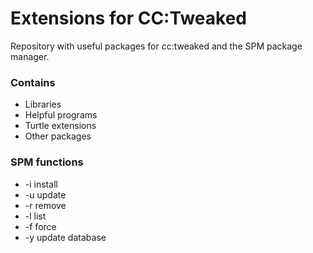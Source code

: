 # Extensions for CC:Tweaked

Repository with useful packages for cc:tweaked and the SPM package manager.

### Contains
- Libraries
- Helpful programs
- Turtle extensions
- Other packages

### SPM functions
- -i  install
- -u update
- -r  remove 
- -l  list 
- -f  force
- -y update database

